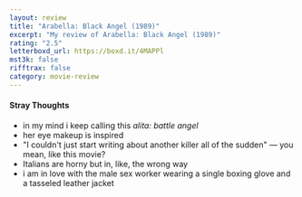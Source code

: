 ```yaml
---
layout: review
title: "Arabella: Black Angel (1989)"
excerpt: "My review of Arabella: Black Angel (1989)"
rating: "2.5"
letterboxd_url: https://boxd.it/4MAPPl
mst3k: false
rifftrax: false
category: movie-review
---
```


#### Stray Thoughts

- in my mind i keep calling this <i>alita: battle angel</i>
- her eye makeup is inspired
- "I couldn't just start writing about another killer all of the sudden" — you mean, like this movie?
- Italians are horny but in, like, the wrong way
- i am in love with the male sex worker wearing a single boxing glove and a tasseled leather jacket
